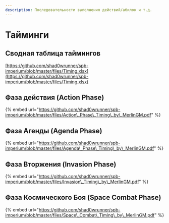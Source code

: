 ```yaml
---
description: Последовательности выполнения действий/абилок и т.д.
---
```


# Тайминги

## Сводная таблица таймингов

[https://github.com/shad0wrunner/spb-imperium/blob/master/files/Timing.xlsx](https://github.com/shad0wrunner/spb-imperium/blob/master/files/Timing.xlsx)

## Фаза действия \(Action Phase\)

{% embed url="https://github.com/shad0wrunner/spb-imperium/blob/master/files/Action\_Phase\_Timing\_by\_MerlinGM.pdf" %}

## Фаза Агенды \(Agenda Phase\)

{% embed url="https://github.com/shad0wrunner/spb-imperium/blob/master/files/Agenda\_Phase\_Timing\_by\_MerlinGM.pdf" %}

## Фаза Вторжения \(Invasion Phase\)

{% embed url="https://github.com/shad0wrunner/spb-imperium/blob/master/files/Invasion\_Timing\_by\_MerlinGM.pdf" %}

## Фаза Космического Боя \(Space Combat Phase\)

{% embed url="https://github.com/shad0wrunner/spb-imperium/blob/master/files/Space\_Combat\_Timing\_by\_MerlinGM.pdf" %}





